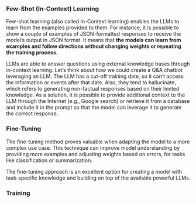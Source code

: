 
### Few-Shot (In-Context) Learning

Few-shot learning (also called In-Context learning) enables the LLMs to learn from the examples provided to them. For instance, it is possible to show a couple of examples of JSON-formatted responses to receive the model’s output in JSON format. It means that **the models can learn from examples and follow directions without changing weights or repeating the training process.**

LLMs are able to answer questions using external knowledge bases through in-context learning. Let’s think about how we could create a Q&A chatbot leveraging an LLM. The LLM has a cut-off training date, so it can’t access the information or events after that date. Also, they tend to hallucinate, which refers to generating non-factual responses based on their limited knowledge. As a solution, it is possible to provide additional context to the LLM through the Internet (e.g., Google search) or retrieve it from a database and include it in the prompt so that the model can leverage it to generate the correct response.

### Fine-Tuning
The fine-tuning method proves valuable when adapting the model to a more complex use case. This technique can improve model understanding by providing more examples and adjusting weights based on errors, for tasks like classification or summarization.

The fine-tuning approach is an excellent option for creating a model with task-specific knowledge and building on top of the available powerful LLMs.

### Training



